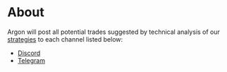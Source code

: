 # About

Argon will post all potential trades suggested by technical analysis of our [strategies](../strategies/index.md) to each channel listed below:

* [Discord](Discord.md)
* [Telegram](Telegram.md)
